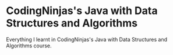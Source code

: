 # CodingNinjas's Java with Data Structures and Algorithms

Everything I learnt in CodingNinjas's Java with Data Structures and Algorithms course.
